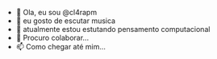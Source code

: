 - 👋 Ola, eu sou @cl4rapm
- 👀 eu gosto de escutar musica 
- 🌱 atualmente estou estutando pensamento computacional 
- 💞️ Procuro colaborar...
- 📫 Como chegar até mim...

<!---
cl4rapm/cl4rapm is a ✨ special ✨ repository because its `README.md` (this file) appears on your GitHub profile.
You can click the Preview link to take a look at your changes.
--->
